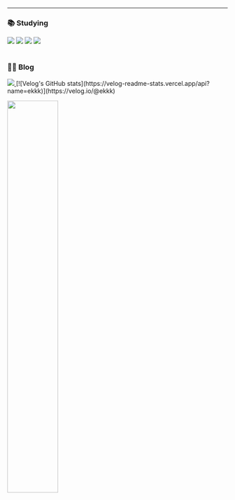 <!--
**ekkk1126/ekkk1126** is a ✨ _special_ ✨ repository because its `README.md` (this file) appears on your GitHub profile.

Here are some ideas to get you started:
### Hi there 👋
- 🔭 I’m currently working on ...
- 🌱 I’m currently learning ...
- 👯 I’m looking to collaborate on ...
- 🤔 I’m looking for help with ...
- 💬 Ask me about ...
- 📫 How to reach me: ...
- 😄 Pronouns: ...
- ⚡ Fun fact: ...

-->

<hr />
<div>
    <h3>📚 Studying</h3>
    <img src="https://img.shields.io/badge/HTML5-E34F26?style=for-the-badge&logo=HTML5&logoColor=white">
    <img src="https://img.shields.io/badge/CSS3-1572B6?style=for-the-badge&logo=CSS3&logoColor=white">
    <img src="https://img.shields.io/badge/Javascript-F7DF1E?style=for-the-badge&logo=Javascript&logoColor=white">
    <img src="https://img.shields.io/badge/React-61DAFB?style=for-the-badge&logo=React&logoColor=white">
</div>
<br />
<div>
    <h3>👩‍💻 Blog</h3>
    <a href=https://velog.io/@ekkk> <img src="https://img.shields.io/badge/Velog-20C997?style=for-the-badge&logo=Velog&logoColor=white&link=https://velog.io/@ekkk">
    </a>
    [![Velog's GitHub stats](https://velog-readme-stats.vercel.app/api?name=ekkk)](https://velog.io/@ekkk)
    <p></p><img width="48%" src="https://velog-readme-stats.vercel.app/api?name=ekkk"></p>
</div>
